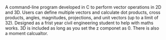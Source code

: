 A command-line program developed in C to perform vector operations in 2D and 3D. Users can define multiple vectors and calculate dot products, cross products, angles, magnitudes, projections, and unit vectors (up to a limit of 32). Designed as a frist year civil engineering student to help with maths works. 3D is included as long as you set the z componet as 0. There is also a moment calcualtor.
